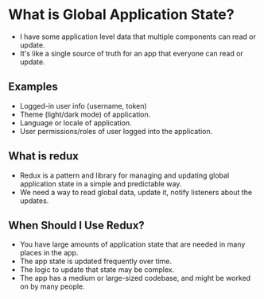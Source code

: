 
# What is Global Application State?

- I have some application level data that multiple components can read or update.
- It's like a single source of truth for an app that everyone can read or update.

## Examples

- Logged-in user info (username, token)
- Theme (light/dark mode) of application.
- Language or locale of application.
- User permissions/roles of user logged into the application.


## What is redux

- Redux is a pattern and library for managing and updating global application state in a simple and predictable way.
- We need a way to read global data, update it, notify listeners about the updates.

## When Should I Use Redux?

- You have large amounts of application state that are needed in many places in the app.
- The app state is updated frequently over time.
- The logic to update that state may be complex.
- The app has a medium or large-sized codebase, and might be worked on by many people.
